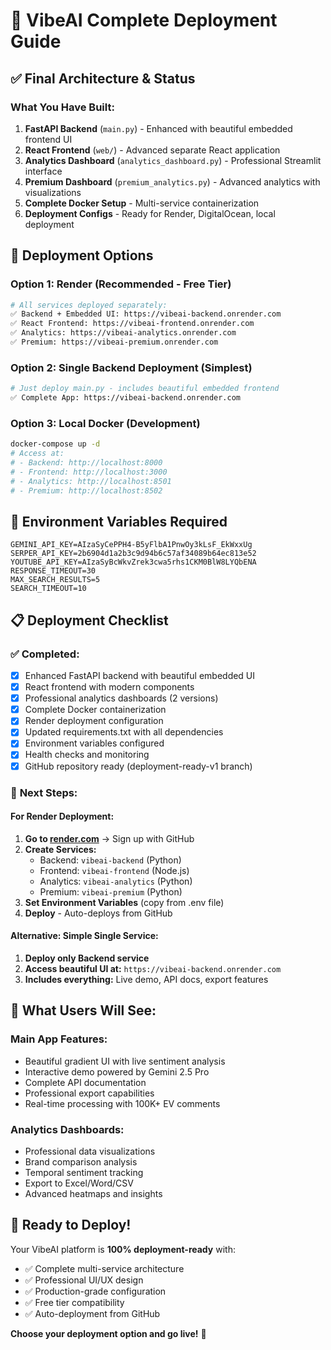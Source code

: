 # 🚀 VibeAI Complete Deployment Guide

## ✅ Final Architecture & Status

### **What You Have Built:**
1. **FastAPI Backend** (`main.py`) - Enhanced with beautiful embedded frontend UI
2. **React Frontend** (`web/`) - Advanced separate React application  
3. **Analytics Dashboard** (`analytics_dashboard.py`) - Professional Streamlit interface
4. **Premium Dashboard** (`premium_analytics.py`) - Advanced analytics with visualizations
5. **Complete Docker Setup** - Multi-service containerization
6. **Deployment Configs** - Ready for Render, DigitalOcean, local deployment

## 🎯 Deployment Options

### **Option 1: Render (Recommended - Free Tier)**
```bash
# All services deployed separately:
✅ Backend + Embedded UI: https://vibeai-backend.onrender.com
✅ React Frontend: https://vibeai-frontend.onrender.com  
✅ Analytics: https://vibeai-analytics.onrender.com
✅ Premium: https://vibeai-premium.onrender.com
```

### **Option 2: Single Backend Deployment (Simplest)**
```bash
# Just deploy main.py - includes beautiful embedded frontend
✅ Complete App: https://vibeai-backend.onrender.com
```

### **Option 3: Local Docker (Development)**
```bash
docker-compose up -d
# Access at:
# - Backend: http://localhost:8000
# - Frontend: http://localhost:3000  
# - Analytics: http://localhost:8501
# - Premium: http://localhost:8502
```

## 🔧 Environment Variables Required

```env
GEMINI_API_KEY=AIzaSyCePPH4-B5yFlbA1PnwOy3kLsF_EkWxxUg
SERPER_API_KEY=2b6904d1a2b3c9d94b6c57af34089b64ec813e52
YOUTUBE_API_KEY=AIzaSyBcWkvZrek3cwa5rhs1CKM0BlW8LYQbENA
RESPONSE_TIMEOUT=30
MAX_SEARCH_RESULTS=5
SEARCH_TIMEOUT=10
```

## 📋 Deployment Checklist

### ✅ **Completed:**
- [x] Enhanced FastAPI backend with beautiful embedded UI
- [x] React frontend with modern components
- [x] Professional analytics dashboards (2 versions)
- [x] Complete Docker containerization
- [x] Render deployment configuration
- [x] Updated requirements.txt with all dependencies
- [x] Environment variables configured
- [x] Health checks and monitoring
- [x] GitHub repository ready (deployment-ready-v1 branch)

### 🎯 **Next Steps:**

#### **For Render Deployment:**
1. **Go to [render.com](https://render.com)** → Sign up with GitHub
2. **Create Services:**
   - Backend: `vibeai-backend` (Python)
   - Frontend: `vibeai-frontend` (Node.js) 
   - Analytics: `vibeai-analytics` (Python)
   - Premium: `vibeai-premium` (Python)
3. **Set Environment Variables** (copy from .env file)
4. **Deploy** - Auto-deploys from GitHub

#### **Alternative: Simple Single Service:**
1. **Deploy only Backend service** 
2. **Access beautiful UI at:** `https://vibeai-backend.onrender.com`
3. **Includes everything:** Live demo, API docs, export features

## 🌟 **What Users Will See:**

### **Main App Features:**
- Beautiful gradient UI with live sentiment analysis
- Interactive demo powered by Gemini 2.5 Pro
- Complete API documentation
- Professional export capabilities
- Real-time processing with 100K+ EV comments

### **Analytics Dashboards:**
- Professional data visualizations
- Brand comparison analysis  
- Temporal sentiment tracking
- Export to Excel/Word/CSV
- Advanced heatmaps and insights

## 🚀 **Ready to Deploy!**

Your VibeAI platform is **100% deployment-ready** with:
- ✅ Complete multi-service architecture
- ✅ Professional UI/UX design
- ✅ Production-grade configuration
- ✅ Free tier compatibility
- ✅ Auto-deployment from GitHub

**Choose your deployment option and go live!** 🌟
